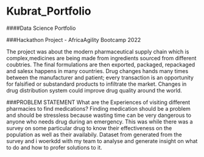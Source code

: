 # Kubrat_Portfolio
####Data Science Portfolio


###Hackathon Project - AfricaAgility Bootcamp 2022

The project was about the modern pharmaceutical supply chain which is complex,medicines are being made from ingredients sourced from different coubtries. The final formulations are then exported, packaged, repackaged and salesx happens in many countries. Drug changes hands many times between the manufacturer and patient; every transaction is an opportunity for falsified or substandard products to infiltrate the market. Changes in drug distribution system could improve drug quality around the world.

###PROBLEM STATEMENT
What are the Experiences of visiting different pharmacies to find medications? 
Finding medication should be a problem and should be stressless because wasting time can be very dangerous to anyone who needs drug during an emergency. This was while there was a survey on some particular drug to know their effectiveness on the population as well as their availabily. Dataset from generated from the survey and i woerkdd with my team to analyse and generate insight on what to do and how to profer solutions to it.
